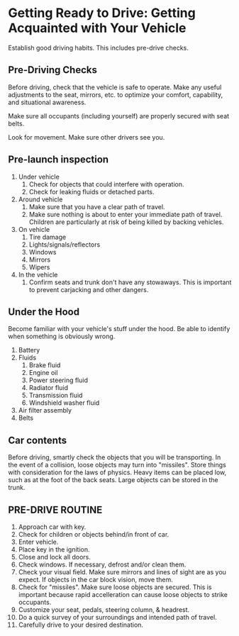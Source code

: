 # Getting Ready to Drive: Getting Acquainted with Your Vehicle

Establish good driving habits. This includes pre-drive checks.

## Pre-Driving Checks

Before driving, check that the vehicle is safe to operate. 
Make any useful adjustments to the seat, mirrors, etc. to 
optimize your comfort, capability, and situational awareness.

Make sure all occupants (including yourself) are properly secured with seat belts. 

Look for movement. Make sure other drivers see you.

## Pre-launch inspection
1. Under vehicle
    1. Check for objects that could interfere with operation.
    2. Check for leaking fluids or detached parts.  
2. Around vehicle
    1. Make sure that you have a clear path of travel.
    2. Make sure nothing is about to enter your immediate path of travel. Children are particularly at risk of being killed by backing vehicles.
3. On vehicle
    1. Tire damage
    2. Lights/signals/reflectors
    3. Windows
    4. Mirrors
    5. Wipers
4. In the vehicle
    1. Confirm seats and trunk don't have any stowaways. This is important to prevent carjacking and other dangers.

## Under the Hood

Become familiar with your vehicle's stuff under the hood. Be able to identify when something is obviously wrong. 

1. Battery
2. Fluids
    1.  Brake fluid
    2.  Engine oil
    3.  Power steering fluid
    4.  Radiator fluid
    5.  Transmission fluid
    6.  Windshield washer fluid
3. Air filter assembly
4. Belts

## Car contents
Before driving, smartly check the objects that you will be transporting. In the event of a collision, loose objects may turn into "missiles".
Store things with consideration for the laws of physics. Heavy items can be placed low, such as at the foot of the back seats. Large objects can be stored in the trunk.

## **PRE-DRIVE ROUTINE**

1. Approach car with key. 
2. Check for children or objects behind/in front of car.
3. Enter vehicle.
4. Place key in the ignition.
5. Close and lock all doors. 
6. Check windows. If necessary, defrost and/or clean them.
7. Check your visual field. Make sure mirrors and lines of sight are as you expect. If objects in the car block vision, move them.
8. Check for "missiles". Make sure loose objects are secured. This is important because rapid accelleration can cause loose objects to strike occupants. 
9. Customize your seat, pedals, steering column, & headrest.
10. Do a quick survey of your surroundings and intended path of travel.
11. Carefully drive to your desired destination.



